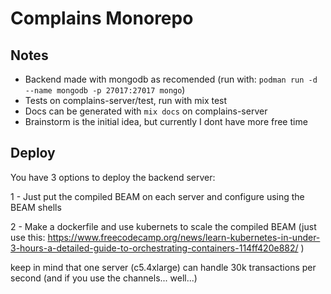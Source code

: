 # Complains Monorepo

## Notes

- Backend made with mongodb as recomended (run with: `podman run -d --name mongodb -p 27017:27017 mongo`)
- Tests on complains-server/test, run with mix test
- Docs can be generated with `mix docs` on complains-server
- Brainstorm is the initial idea, but currently I dont have more free time

## Deploy

You have 3 options to deploy the backend server:

1 - Just put the compiled BEAM on each server and configure using the BEAM shells

2 - Make a dockerfile and use kubernets to scale the compiled BEAM (just use this: https://www.freecodecamp.org/news/learn-kubernetes-in-under-3-hours-a-detailed-guide-to-orchestrating-containers-114ff420e882/ )

keep in mind that one server (c5.4xlarge) can handle 30k transactions per second (and if you use the channels... well...)
